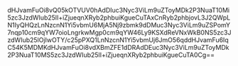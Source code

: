 dHJvamFuOi8vQ05kOTVUV0hAdDIuc3Nyc3ViLm9uZToyMDk2P3NuaT10Mi5zc3JzdWIub25lI+iZjueqnXRyb2phbuiKgueCuTAxCnRyb2phbjovL3J2QWpLN1IyQHQzLnNzcnN1Yi5vbmU6MjA5Nj9zbmk9dDMuc3Nyc3ViLm9uZSPomY7nqp10cm9qYW7oioLngrkwMgp0cm9qYW46Ly9KSXdReVNxWkB0NS5zc3JzdWIub25lOjIwOTY/c25pPXQ1LnNzcnN1Yi5vbmUj6JmO56qddHJvamFu6IqC54K5MDMKdHJvamFuOi8vdXBmZFE1dDRAdDEuc3Nyc3ViLm9uZToyMDk2P3NuaT10MS5zc3JzdWIub25lI+iZjueqnXRyb2phbuiKgueCuTA0Cg==